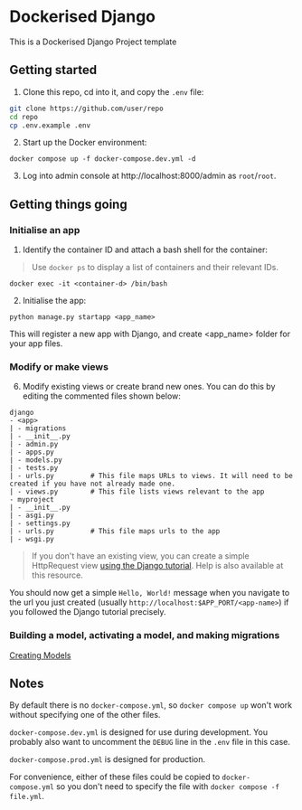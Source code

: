 # Dockerised Django

This is a Dockerised Django Project template

## Getting started

1. Clone this repo, cd into it, and copy the `.env` file:

```sh
git clone https://github.com/user/repo
cd repo
cp .env.example .env
```

2. Start up the Docker environment:

```
docker compose up -f docker-compose.dev.yml -d
```

3. Log into admin console at http://localhost:8000/admin as `root`/`root`.

## Getting things going

### Initialise an app

1. Identify the container ID and attach a bash shell for the container:

> Use `docker ps` to display a list of containers and their relevant IDs.
```
docker exec -it <container-d> /bin/bash
```

2. Initialise the app:

```
python manage.py startapp <app_name>
```
This will register a new app with Django, and create <app_name> folder for your app files.

### Modify or make views

6. Modify existing views or create brand new ones. You can do this by editing the commented files shown below:

```
django
- <app>
| - migrations
| - __init__.py
| - admin.py
| - apps.py
| - models.py
| - tests.py
| - urls.py         # This file maps URLs to views. It will need to be created if you have not already made one.
| - views.py        # This file lists views relevant to the app
- myproject
| - __init__.py
| - asgi.py
| - settings.py
| - urls.py         # This file maps urls to the app         
| - wsgi.py

```
> If you don't have an existing view, you can create a simple HttpRequest view [using the Django tutorial](https://docs.djangoproject.com/en/4.1/intro/tutorial01/#write-your-first-view). Help is also available at this resource.

You should now get a simple `Hello, World!` message when you navigate to the url you just created (usually `http://localhost:$APP_PORT/<app-name>`) if you followed the Django tutorial precisely.

### Building a model, activating a model, and making migrations

[Creating Models](https://docs.djangoproject.com/en/4.1/intro/tutorial02/#creating-models)

## Notes

By default there is no `docker-compose.yml`, so `docker compose up` won't work without specifying one of the other files.

`docker-compose.dev.yml` is designed for use during development. You probably also want to uncomment the `DEBUG` line in the `.env` file in this case.

`docker-compose.prod.yml` is designed for production.

For convenience, either of these files could be copied to `docker-compose.yml` so you don't need to specify the file with `docker compose -f file.yml`.
